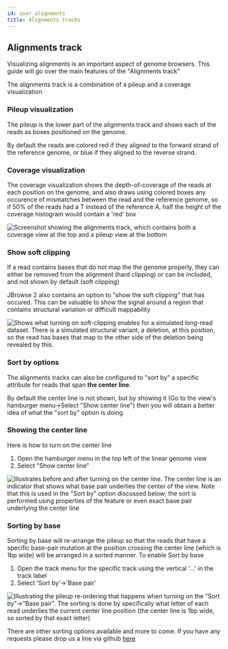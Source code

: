 ```yaml
---
id: user_alignments
title: Alignments tracks
---
```


## Alignments track

Visualizing alignments is an important aspect of genome browsers. This guide
will go over the main features of the "Alignments track"

The alignments track is a combination of a pileup and a coverage visualization

### Pileup visualization

The pileup is the lower part of the alignments track and shows each of the
reads as boxes positioned on the genome.

By default the reads are colored red if they aligned to the forward strand of
the reference genome, or blue if they aligned to the reverse strand.

### Coverage visualization

The coverage visualization shows the depth-of-coverage of the reads at each
position on the genome, and also draws using colored boxes any occurence of
mismatches between the read and the reference genome, so if 50% of the reads
had a T instead of the reference A, half the height of the coverage histogram
would contain a 'red' box

<!--
image info:
window.innerWidth
1378
window.innerHeight
513
https://s3.amazonaws.com/jbrowse.org/code/jb2/alpha/master/index.html?config=test_data%2Fconfig_demo.json&session=eJztVctu2kAU_RU0q1Yixjbh5V0e5NFSioA2UqsKje2LPYk9tmYGSIL8770zJsYkRF1U6qoLFtzXOXN8Zu6WcJoC8cgYNo0ZSMky3nBt1z6xeyd2d-7aXsf17IFlO70fpElSKiLGiWc3SSjoBsQdC1VMvHb_tEnWDDaSeD-3hIU48u75Sn1yJ_c-9oVM5gl9GpdgceQMMKiecv1vxDhQcQ08S-E7jsBMtlxKUJNH4jnt027X6nR7_U7HcQY9u9Mkfj4BYZLVYAinECH3El7Acofk4DCpqFCGMnDk5Z4O3I7ddbFZwBqEBAwuaSKhSaiUkPrJAc_iFzIVNHioHe2b0x9GjjMc7U9xlrCIp8CVnOtiTMTAohiB3QFqE2R8yaKVoApZYjmP0kRg0YQlsMrLFq8SbhEl12rUH-7H1-v2ox3bfjN6e7zFHOE2fIFe5CaLiZ0BZp_Pp-1GTgOfZY0P4-svo-nHRlVUF0brUEqDygRUQZSJJx0zI3SQhjRXIGpczml6tgvi96PpKAsquivBtNZK5dJrtWTboil9zjjdSCvI0ta9L7KNBCsTUSsyJpEtjd4SQEO5wKPIB1-0rSVdmJOd2JZrtRcpzXMILcQiRZMwHsKjBkv-ITD-GCmKQhsN8QV6TcOW32W6C735YFUC-2br6AqoWgk4Un4kWRi02XhykaGzaQSHxkqSYJjOzmTK98Z6U7x316D_vrmOtL12mOR5sCv5g80OK__WazVqe8_Jlf_flQeufG3LmmzHzHYka2ZISCBQ-v3VUcYjLNZnk3G2eekgnhIrKGOlycuIflpjFsINUtdou1d4H_qK_XqrVCnjsZmBzMS8pBYzBBFBzAKakBLEWHJEfUhkHfsCn2cQet_sBmoC1R6LQBkh6vPmdbzqHr1fUV2rm_dKLmtwRN-vJKG52UFbVG3JEmQ4h0elZSxX6sEq1ZLTQLE1XL7iXZjLyhEEjXTLcevxAEyi-A3q17Nj
-->

![Screenshot showing the alignments track, which contains both a
coverage view at the top and a pileup view at the bottom](../img/alignments.png)

### Show soft clipping

If a read contains bases that do not map the the genome properly, they can
either be removed from the alignment (hard clipping) or can be included, and
not shown by default (soft clipping)

JBrowse 2 also contains an option to "show the soft clipping" that has occured.
This can be valuable to show the signal around a region that contains
structural variation or difficult mappability

<!--
image info:
window.innerWidth
1378
window.innerHeight
513
http://localhost:3001/?config=test_data%2Fvolvox%2Fconfig.json&session=eJztVVFv2jAQ_ivIT5sENAHaoryxdms7VR0qrJs0Tcgkh-M1cTLbCTCU_76zQ5N0pFWr7XEvkXx33_edL5_tHRE0BuKRK6GBSap5IjoalO7AhsZpBKRLYioZF8RzuiSQdA3yCw90SLzheNQlOYe1It63HeEB0vCaZmFoEK63qRG45gKovACRxHCHIMwkq5UCPd0Qb3Dijkb9oTMYDN3T8fhkeNwly3QK0iSdvovKXKUR3UJwCwzJS0kJq5uyfV-zCTIqTaW2nYLAdo4dx0GshBykAgysaKSgS6hSEC-j7R6cJ1GebEjxHZuV1L9v7Icx9-P7H4uv63ojk4gzEYPQam6KMRECZyHKDo5R2E_EirOsnEFF3osSwXoSaKB6Ku_5ksYInPIIsrSk8faKm9j9fJ8Fp25YSzbrajnXOZTbtUPstq6C59pZpBaBxaI5FVvZsZWdNddhZ3bXeWPq33YqQHOcZnYPA8V5-hT9kMitidaDMxka0FSDbLR8hqyTfRSRuLpO_GpfmeRYYzy1CKimR6XGUdt--na8heXgf8NhPtwQKfiZgfBhctD0fJ2847puW9v1i0X7gyXXpCgK41IRgESjGlD5-273oYP_WiUQN8vZB6A6k9BS3pIsrNrsZnqW4LGgDB77T7Nfq_MLeTPa1P47KK5NOHrGgy2wlxhRidTfw17hxseof2TJxg7qX6yy5X_zPjLvn-5tjK3Nky1Zy6EgAl-bK95EuWBYbDcQJusHBPG0zKCMlWehjJjLO-QBXOIIjNr-pq9DnxBvHqsqZa04s5KJnJethRxFpB9yn0akFLHOvaZLiFRT-wxNA9I8antC00D1PDLQdhBNvnlTrzpuT1dUp-_yqZLzhpwxXRJFNLXv3A6ntuIRdjiHjTZjLF_qthfaTJ76mudw_or2n8kV9kYQuECNK4FvMprP8BXFb9Ec-8Q
-->

![Shows what turning on soft-clipping enables for a simulated long-read
dataset. There is a simulated structural variant, a deletion, at this position,
so the read has bases that map to the other side of the deletion being revealed
by this.](../img/alignments_soft_clipped.png)

### Sort by options

The alignments tracks can also be configured to "sort by" a specific attribute
for reads that span **the center line**.

By default the center line is not shown, but by showing it (Go to the view's
hamburger menu->Select "Show center line") then you will obtain a better idea
of what the "sort by" option is doing

### Showing the center line

Here is how to turn on the center line

1. Open the hamburger menu in the top left of the linear genome view
2. Select "Show center line"

<!--
http://localhost:3001/?config=test_data%2Fvolvox%2Fconfig.json&session=eJzNVU1vm0AQ_SvWnmmCQz65pYmapHJcJ7GaVlVljWEMKy8L2l0TLIv_3llwAMckh6qHHnzwzJt58_GY3TAJCTKf3UmDkQLDUzkwqM0AC0gygcxhCaiIS-a7DgsVvKB65qGJme-dHzss5_iimf9rw3hIaXibZmbTULhZZ5ZgxCWCukGZJvidgsiTLhYazaRg_vDc9Y7ODi6G3pHnnXpn5w6bZxNU1uceuPQ35DoTsMbwESNKXlMqXIzr8gMTXVJGbUCZqlKUVM6J67pDh2A5Ko1kWIDQ6DDQGpO5WG-D81TkacHK31SsgmDZ6adY3l9M5DK_bRu5FDySCUqjpxZMjhh5FBPt0QkRB6lc8GhVz6BJPptDQsgJF7jK6jh_S_FzdHLj_Rjfr4uWo4tr8w_d_fyb_pCqj7twh3-WVRDyym7fn3SqDIYHhBg0iO6E7DheZ0QjCoBWnKq1tbazsB4IITOoOkV9huRya6SNQjJKg6buleKEsCKZhWDgsGY43CuKlQ7JKsTCBom_SEA_zsqytEKgPIq0YMPrgT1uTXuTbBwU95RHXxDMSmEPvMdZVmxP48lVSsqDCHc3jsdfn29OJw-dr2MP2279-IOl94T1bl7LLNjiPlr_LuwfaaBTY6sFvZr_52p5K5dOG30i6PFWOTQKDIw9W9bKZURgW6OO05fXCOYbtcLaVouvttiDFPMQbxFCy7a9Xq3pG8XbA9y4quU_VZSpmtalxZxIVBDzAASrSSqtjGCOQne5r2iJqOyhbvmbix-hqebQTTft0jXyfh_RyP32Pch1h45Z3QsBWXW6NzS0BRdU4BQLY6dYPz59j44dPASG53j9pvyy-pYkcRH4TtJ7IQOsHOUf_vx6KA
!-->

![Illustrates before and after turning on the center line. The center line is an
indicator that shows what base pair underlies the center of the view. Note that
this is used in the "Sort by" option discussed below; the sort is performed
using properties of the feature or even exact base pair underlying the center
line](../img/alignments_center_line.png)

### Sorting by base

Sorting by base will re-arrange the pileup so that the reads that have a
specific base-pair mutation at the position crossing the center line (which is
1bp wide) will be arranged in a sorted manner. To enable Sort by base

1. Open the track menu for the specific track using the vertical '...' in the
   track label
2. Select 'Sort by'->'Base pair'

<!--
http://localhost:3001/?config=test_data%2Fvolvox%2Fconfig.json&session=eJzNVcFO20AQ_RW0Zzc4JBTwLYAoSJRGkLZSqyqaeCfrFeu1tbsxiSL_O7N2sA0xHKoeeuCQmTfz3s48xlumIUUWsRvtUBhwMtMHDq07wDWkuUIWsBSMkJpFYcC4gSc0PyV3CYtGp-OAFRKfLIt-b5nk1Ea2bea-DZW7Te4JbqVGMF9QZyn-oCLKZMulRTdds2h4Go6OTgZnw9HRaPR5dHIasEU-ReNz4SCkn1zaXMEG-T0Kal5TGlze1fJjJybU0TowrlKKmuQch2E4DAhWoLFIgSUoiwEDazFdqM2uuMhUka1Z-YfEGogfO-9ZP349m-rH4rp9yERJoVPUzs48mBIJSpEQ7dExEceZXkqxqmfQNJ8vICXkVCpc5XVdtKNIr_gv8R3uxrrl6OLa_sNwv_-2v6R6xw1_xT_PKwhldffdn2xmHPIBIQ4aRHdCfhwvM6IRxUArzszGR9tZ-AxwyB2ajqhzSCe7IG0U0tssbnSvjCSEN8mcg4PDmuFwTxQrA7IVx7UvUn_RgP4kK8vSG4H6GPKCL68Hdr8L7U2ySVDdQyGuENzKYA-8J1lWbA9304uMnAcCX298gsKdXy7iol34Hrbd-viDpfeU9W7e6jze4T5a_2vYP_JAR2PrBbta_OdueWuXzjP6TNCTrXpYVBg7f7Z8VGpBYK_RJtnTSwWLnFlhHavNV0f8QUokx2sE7tl216sNfaN6f4CbVLX8h4oyM7NaWiKJxMSJjEGxmqTyyi0sUNku9wUtEY0_1C1_c_EFumoO3XazLl1j7_cRjd2v34NcduiY971SkFene0tDW0pFAme4dn6K9cen76PjBw-xkwVevpFfVv9LmrgIfKPpe6FjrBLlMyhVeuQ
-->

![Illustrating the pileup re-ordering that happens when turning on the
"Sort by"->"Base pair". The sorting is done by specifically what letter of each
read underlies the current center line position (the center line is 1bp wide,
so sorted by that exact letter)](../img/alignments_sort_by_base.png)

There are other sorting options available and more to come. If you have any
requests please drop us a line via github
[here](https://github.com/GMOD/jbrowse-components/issues)

